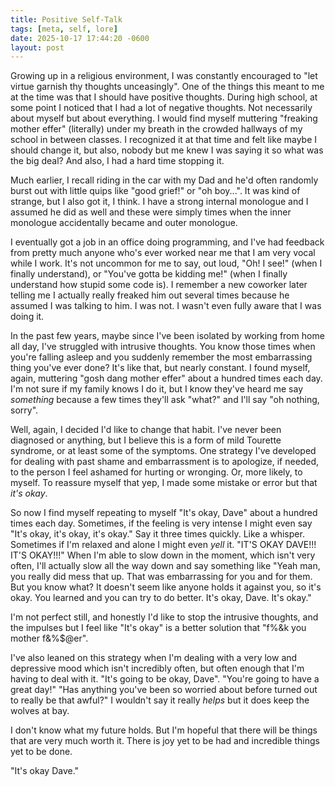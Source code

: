 ```yaml
---
title: Positive Self-Talk
tags: [meta, self, lore]
date: 2025-10-17 17:44:20 -0600
layout: post
---
```


Growing up in a religious environment, I was constantly encouraged to "let virtue garnish thy thoughts unceasingly". One of the things this meant to me at the time was that I should have positive thoughts. During high school, at some point I noticed that I had a lot of negative thoughts. Not necessarily about myself but about everything. I would find myself muttering "freaking mother effer" (literally) under my breath in the crowded hallways of my school in between classes. I recognized it at that time and felt like maybe I should change it, but also, nobody but me knew I was saying it so what was the big deal? And also, I had a hard time stopping it.

Much earlier, I recall riding in the car with my Dad and he'd often randomly burst out with little quips like "good grief!" or "oh boy...". It was kind of strange, but I also got it, I think. I have a strong internal monologue and I assumed he did as well and these were simply times when the inner monologue accidentally became and outer monologue.

I eventually got a job in an office doing programming, and I've had feedback from pretty much anyone who's ever worked near me that I am very vocal while I work. It's not uncommon for me to say, out loud, "Oh! I see!" (when I finally understand), or "You've gotta be kidding me!" (when I finally understand how stupid some code is). I remember a new coworker later telling me I actually really freaked him out several times because he assumed I was talking to him. I was not. I wasn't even fully aware that I was doing it.

In the past few years, maybe since I've been isolated by working from home all day, I've struggled with intrusive thoughts. You know those times when you're falling asleep and you suddenly remember the most embarrassing thing you've ever done? It's like that, but nearly constant. I found myself, again, muttering "gosh dang mother effer" about a hundred times each day. I'm not sure if my family knows I do it, but I know they've heard me say _something_ because a few times they'll ask "what?" and I'll say "oh nothing, sorry".

Well, again, I decided I'd like to change that habit. I've never been diagnosed or anything, but I believe this is a form of mild Tourette syndrome, or at least some of the symptoms. One strategy I've developed for dealing with past shame and embarrassment is to apologize, if needed, to the person I feel ashamed for hurting or wronging. Or, more likely, to myself. To reassure myself that yep, I made some mistake or error but that _it's okay_.

So now I find myself repeating to myself "It's okay, Dave" about a hundred times each day. Sometimes, if the feeling is very intense I might even say "It's okay, it's okay, it's okay." Say it three times quickly. Like a whisper. Sometimes if I'm relaxed and alone I might even _yell_ it. "IT'S OKAY DAVE!!! IT'S OKAY!!!" When I'm able to slow down in the moment, which isn't very often, I'll actually slow all the way down and say something like "Yeah man, you really did mess that up. That was embarrassing for you and for them. But you know what? It doesn't seem like anyone holds it against you, so it's okay. You learned and you can try to do better. It's okay, Dave. It's okay."

I'm not perfect still, and honestly I'd like to stop the intrusive thoughts, and the impulses but I feel like "It's okay" is a better solution that "f%&k you mother f&%$@er".

I've also leaned on this strategy when I'm dealing with a very low and depressive mood which isn't incredibly often, but often enough that I'm having to deal with it. "It's going to be okay, Dave". "You're going to have a great day!" "Has anything you've been so worried about before turned out to really be that awful?" I wouldn't say it really _helps_ but it does keep the wolves at bay.

I don't know what my future holds. But I'm hopeful that there will be things that are very much worth it. There is joy yet to be had and incredible things yet to be done.

"It's okay Dave."
